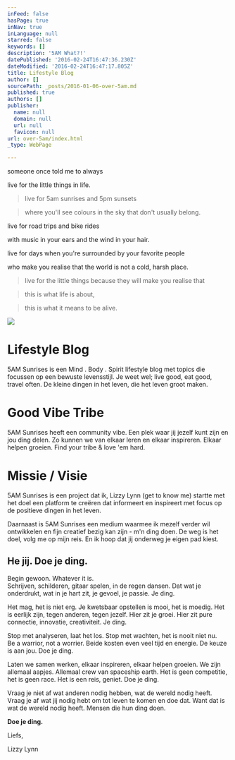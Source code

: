 ```yaml
---
inFeed: false
hasPage: true
inNav: true
inLanguage: null
starred: false
keywords: []
description: '5AM What?!'
datePublished: '2016-02-24T16:47:36.230Z'
dateModified: '2016-02-24T16:47:17.805Z'
title: Lifestyle Blog
author: []
sourcePath: _posts/2016-01-06-over-5am.md
published: true
authors: []
publisher:
  name: null
  domain: null
  url: null
  favicon: null
url: over-5am/index.html
_type: WebPage

---
```

someone once told me to always

live for the little things in life.

> live for 5am sunrises and 5pm sunsets

> where you'll see colours in the sky that don't usually belong.

live for road trips and bike rides

with music in your ears and the wind in your hair.

live for days when you're surrounded by your favorite people 

who make you realise that the world is not a cold, harsh place.

> live for the little things because they will make you realise that

> this is what life is about,

> this is what it means to be alive.

![](https://the-grid-user-content.s3-us-west-2.amazonaws.com/972c541d-d496-4dc1-87ab-816066d3b903.png)

# Lifestyle Blog

5AM Sunrises is een Mind . Body . Spirit lifestyle blog met topics die focussen op een bewuste levensstijl. Je weet wel; live good, eat good, travel often. De kleine dingen in het leven, die het leven groot maken.

# Good Vibe Tribe

5AM Sunrises heeft een community vibe. Een plek waar jij jezelf kunt zijn en jou ding delen. Zo kunnen we van elkaar leren en elkaar inspireren. Elkaar helpen groeien. Find your tribe & love 'em hard.

# Missie / Visie

5AM Sunrises is een project dat ik, Lizzy Lynn (get to know me) startte met het doel een platform te creëren dat informeert en inspireert met focus op de positieve dingen in het leven. 

Daarnaast is 5AM Sunrises een medium waarmee ik mezelf verder wil ontwikkelen en fijn creatief bezig kan zijn - m'n ding doen. De weg is het doel, volg me op mijn reis. En ik hoop dat jij onderweg je eigen pad kiest.

## He jij. Doe je ding.

Begin gewoon. Whatever it is.  
Schrijven, schilderen, gitaar spelen, in de regen dansen. Dat wat je onderdrukt, wat in je hart zit, je gevoel, je passie. Je ding.

Het mag, het is niet erg. Je kwetsbaar opstellen is mooi, het is moedig. Het is eerlijk zijn, tegen anderen, tegen jezelf. Hier zit je groei. Hier zit pure connectie, innovatie, creativiteit. Je ding.

Stop met analyseren, laat het los. Stop met wachten, het is nooit niet nu.  
Be a warrior, not a worrier. Beide kosten even veel tijd en energie. De keuze is aan jou. Doe je ding.

Laten we samen werken, elkaar inspireren, elkaar helpen groeien. We zijn allemaal aapjes. Allemaal crew van spaceship earth. Het is geen competitie, het is geen race. Het is een reis, geniet. Doe je ding.

Vraag je niet af wat anderen nodig hebben, wat de wereld nodig heeft. Vraag je af wat jij nodig hebt om tot leven te komen en doe dat. Want dat is wat de wereld nodig heeft. Mensen die hun ding doen.

**Doe je ding.**

Liefs,

Lizzy Lynn